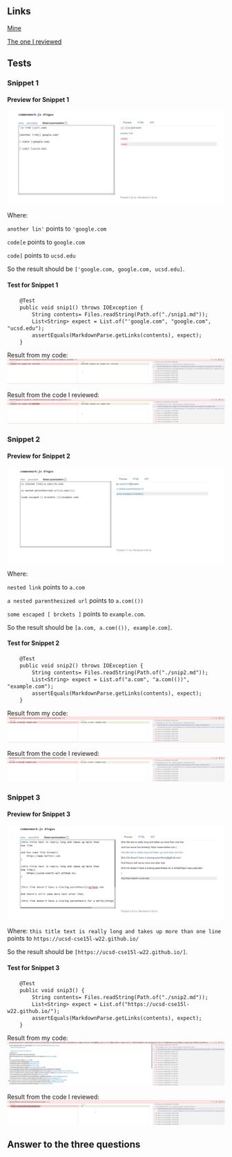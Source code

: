 ## Links

[Mine](https://github.com/touhouEUROBEAT/markdown-parse1)

[The one I reviewed](https://github.com/touhouEUROBEAT/CSE15L-TheLunaMoths)

## Tests
### Snippet 1

#### Preview for Snippet 1

![](/img/report4_1.png)

Where: 

`another lin'` points to `'google.com`

`code[e` points to `google.com`

`code]` points to `ucsd.edu`

So the result should be `['google.com, google.com, ucsd.edu]`.

#### Test for Snippet 1
```
    @Test
    public void snip1() throws IOException {
        String contents= Files.readString(Path.of("./snip1.md"));
        List<String> expect = List.of("'google.com", "google.com", "ucsd.edu");
        assertEquals(MarkdownParse.getLinks(contents), expect);
    }
```

Result from my code: ![](/img/report4_snip1_mine.png)

Result from the code I reviewed: ![](/img/report4_snip1_reviewed.png)

### Snippet 2

#### Preview for Snippet 2

![](/img/report4_2.png)

Where:

`nested link` points to `a.com`

`a nested parenthesized url` points to `a.com(())`

`some escaped [ brckets ]` points to `example.com`.

So the result should be `[a.com, a.com(()), example.com]`.

#### Test for Snippet 2
```
    @Test
    public void snip2() throws IOException {
        String contents= Files.readString(Path.of("./snip2.md"));
        List<String> expect = List.of("a.com", "a.com(())", "example.com");
        assertEquals(MarkdownParse.getLinks(contents), expect);
    }
```

Result from my code: ![](/img/report4_snip2_mine.png)

Result from the code I reviewed: ![](/img/report4_snip2_reviewed.png)

### Snippet 3

#### Preview for Snippet 3

![](/img/report4_3.png)

Where:
`this title text is really long and takes up more than one line` points to `https://ucsd-cse15l-w22.github.io/`

So the result should be `[https://ucsd-cse15l-w22.github.io/]`.

#### Test for Snippet 3
```
    @Test
    public void snip3() {
        String contents= Files.readString(Path.of("./snip2.md"));
        List<String> expect = List.of("https://ucsd-cse15l-w22.github.io/");
        assertEquals(MarkdownParse.getLinks(contents), expect);
    }
```

Result from my code: ![](/img/report4_snip3_mine.png)

Result from the code I reviewed: ![](/img/report4_snip3_reviewed.png)

## Answer to the three questions